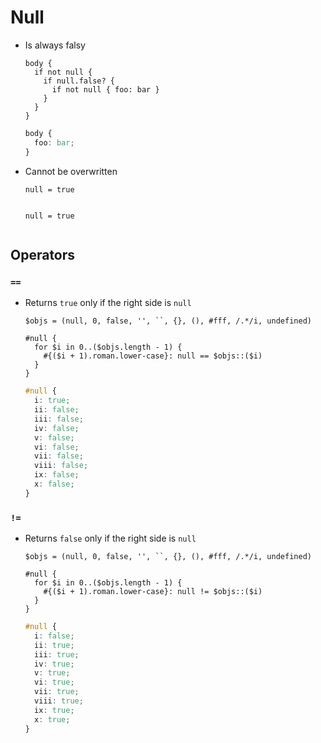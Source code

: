 Null
====

- Is always falsy

  ~~~ lay
  body {
    if not null {
      if null.false? {
        if not null { foo: bar }
      }
    }
  }
  ~~~

  ~~~ css
  body {
    foo: bar;
  }
  ~~~

- Cannot be overwritten

  ~~~ lay
  null = true
  ~~~

  ~~~ ReferenceError
  ~~~

  ~~~ lay
  null = true
  ~~~

  ~~~ ReferenceError
  ~~~

## Operators

### `==`

- Returns `true` only if the right side is `null`

  ~~~ lay
  $objs = (null, 0, false, '', ``, {}, (), #fff, /.*/i, undefined)

  #null {
    for $i in 0..($objs.length - 1) {
      #{($i + 1).roman.lower-case}: null == $objs::($i)
    }
  }
  ~~~

  ~~~ css
  #null {
    i: true;
    ii: false;
    iii: false;
    iv: false;
    v: false;
    vi: false;
    vii: false;
    viii: false;
    ix: false;
    x: false;
  }
  ~~~

### `!=`

- Returns `false` only if the right side is `null`

  ~~~ lay
  $objs = (null, 0, false, '', ``, {}, (), #fff, /.*/i, undefined)

  #null {
    for $i in 0..($objs.length - 1) {
      #{($i + 1).roman.lower-case}: null != $objs::($i)
    }
  }
  ~~~

  ~~~ css
  #null {
    i: false;
    ii: true;
    iii: true;
    iv: true;
    v: true;
    vi: true;
    vii: true;
    viii: true;
    ix: true;
    x: true;
  }
  ~~~

